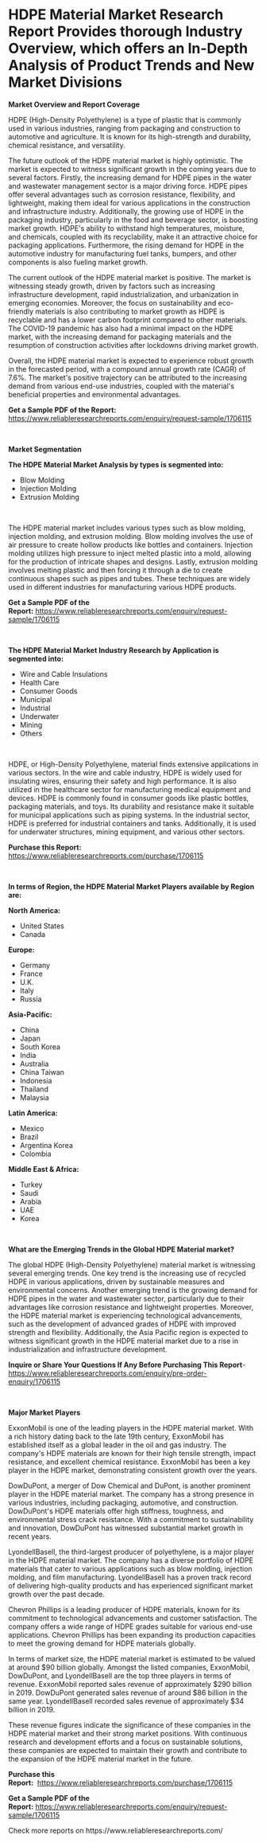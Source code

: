 <p><h1>HDPE Material Market Research Report Provides thorough Industry Overview, which offers an In-Depth Analysis of Product Trends and New Market Divisions</h1></p><p><strong>Market Overview and Report Coverage</strong></p>
<p><p>HDPE (High-Density Polyethylene) is a type of plastic that is commonly used in various industries, ranging from packaging and construction to automotive and agriculture. It is known for its high-strength and durability, chemical resistance, and versatility.</p><p>The future outlook of the HDPE material market is highly optimistic. The market is expected to witness significant growth in the coming years due to several factors. Firstly, the increasing demand for HDPE pipes in the water and wastewater management sector is a major driving force. HDPE pipes offer several advantages such as corrosion resistance, flexibility, and lightweight, making them ideal for various applications in the construction and infrastructure industry. Additionally, the growing use of HDPE in the packaging industry, particularly in the food and beverage sector, is boosting market growth. HDPE's ability to withstand high temperatures, moisture, and chemicals, coupled with its recyclability, make it an attractive choice for packaging applications. Furthermore, the rising demand for HDPE in the automotive industry for manufacturing fuel tanks, bumpers, and other components is also fueling market growth.</p><p>The current outlook of the HDPE material market is positive. The market is witnessing steady growth, driven by factors such as increasing infrastructure development, rapid industrialization, and urbanization in emerging economies. Moreover, the focus on sustainability and eco-friendly materials is also contributing to market growth as HDPE is recyclable and has a lower carbon footprint compared to other materials. The COVID-19 pandemic has also had a minimal impact on the HDPE market, with the increasing demand for packaging materials and the resumption of construction activities after lockdowns driving market growth.</p><p>Overall, the HDPE material market is expected to experience robust growth in the forecasted period, with a compound annual growth rate (CAGR) of 7.6%. The market's positive trajectory can be attributed to the increasing demand from various end-use industries, coupled with the material's beneficial properties and environmental advantages.</p></p>
<p><strong>Get a Sample PDF of the Report:</strong> <a href="https://www.reliableresearchreports.com/enquiry/request-sample/1706115">https://www.reliableresearchreports.com/enquiry/request-sample/1706115</a></p>
<p>&nbsp;</p>
<p><strong>Market Segmentation</strong></p>
<p><strong>The HDPE Material Market Analysis by types is segmented into:</strong></p>
<p><ul><li>Blow Molding</li><li>Injection Molding</li><li>Extrusion Molding</li></ul></p>
<p>&nbsp;</p>
<p><p>The HDPE material market includes various types such as blow molding, injection molding, and extrusion molding. Blow molding involves the use of air pressure to create hollow products like bottles and containers. Injection molding utilizes high pressure to inject melted plastic into a mold, allowing for the production of intricate shapes and designs. Lastly, extrusion molding involves melting plastic and then forcing it through a die to create continuous shapes such as pipes and tubes. These techniques are widely used in different industries for manufacturing various HDPE products.</p></p>
<p><strong>Get a Sample PDF of the Report:</strong>&nbsp;<a href="https://www.reliableresearchreports.com/enquiry/request-sample/1706115">https://www.reliableresearchreports.com/enquiry/request-sample/1706115</a></p>
<p>&nbsp;</p>
<p><strong>The HDPE Material Market Industry Research by Application is segmented into:</strong></p>
<p><ul><li>Wire and Cable Insulations</li><li>Health Care</li><li>Consumer Goods</li><li>Municipal</li><li>Industrial</li><li>Underwater</li><li>Mining</li><li>Others</li></ul></p>
<p>&nbsp;</p>
<p><p>HDPE, or High-Density Polyethylene, material finds extensive applications in various sectors. In the wire and cable industry, HDPE is widely used for insulating wires, ensuring their safety and high performance. It is also utilized in the healthcare sector for manufacturing medical equipment and devices. HDPE is commonly found in consumer goods like plastic bottles, packaging materials, and toys. Its durability and resistance make it suitable for municipal applications such as piping systems. In the industrial sector, HDPE is preferred for industrial containers and tanks. Additionally, it is used for underwater structures, mining equipment, and various other sectors.</p></p>
<p><strong>Purchase this Report:</strong>&nbsp; <a href="https://www.reliableresearchreports.com/purchase/1706115">https://www.reliableresearchreports.com/purchase/1706115</a></p>
<p>&nbsp;</p>
<p><strong>In terms of Region, the HDPE Material Market Players available by Region are:</strong></p>
<p>
    <p> <strong> North America: </strong>
        <ul>
            <li>United States</li>
            <li>Canada</li>
        </ul>
        </p> 
    <p> <strong> Europe: </strong>
        <ul>
            <li>Germany</li>
            <li>France</li>
            <li>U.K.</li>
            <li>Italy</li>
            <li>Russia</li>
        </ul>
        </p> 
    <p> <strong> Asia-Pacific: </strong>
        <ul>
            <li>China</li>
            <li>Japan</li>
            <li>South Korea</li>
            <li>India</li>
            <li>Australia</li>
            <li>China Taiwan</li>
            <li>Indonesia</li>
            <li>Thailand</li>
            <li>Malaysia</li>
        </ul>
        </p> 
    <p> <strong> Latin America: </strong>
        <ul>
            <li>Mexico</li>
            <li>Brazil</li>
            <li>Argentina Korea</li>
            <li>Colombia</li>
        </ul>
        </p> 
    <p> <strong> Middle East & Africa: </strong>
        <ul>
            <li>Turkey</li>
            <li>Saudi</li>
            <li>Arabia</li>
            <li>UAE</li>
            <li>Korea</li>
        </ul>
    </p>
    </p>
<p>&nbsp;</p>
<p><strong>What are the Emerging Trends in the Global HDPE Material market?</strong></p>
<p><p>The global HDPE (High-Density Polyethylene) material market is witnessing several emerging trends. One key trend is the increasing use of recycled HDPE in various applications, driven by sustainable measures and environmental concerns. Another emerging trend is the growing demand for HDPE pipes in the water and wastewater sector, particularly due to their advantages like corrosion resistance and lightweight properties. Moreover, the HDPE material market is experiencing technological advancements, such as the development of advanced grades of HDPE with improved strength and flexibility. Additionally, the Asia Pacific region is expected to witness significant growth in the HDPE material market due to a rise in industrialization and infrastructure development.</p></p>
<p><strong>Inquire or Share Your Questions If Any Before Purchasing This Report</strong>- <a href="https://www.reliableresearchreports.com/enquiry/pre-order-enquiry/1706115">https://www.reliableresearchreports.com/enquiry/pre-order-enquiry/1706115</a></p>
<p>&nbsp;</p>
<p><strong>Major Market Players</strong></p>
<p><p>ExxonMobil is one of the leading players in the HDPE material market. With a rich history dating back to the late 19th century, ExxonMobil has established itself as a global leader in the oil and gas industry. The company's HDPE materials are known for their high tensile strength, impact resistance, and excellent chemical resistance. ExxonMobil has been a key player in the HDPE market, demonstrating consistent growth over the years.</p><p>DowDuPont, a merger of Dow Chemical and DuPont, is another prominent player in the HDPE material market. The company has a strong presence in various industries, including packaging, automotive, and construction. DowDuPont's HDPE materials offer high stiffness, toughness, and environmental stress crack resistance. With a commitment to sustainability and innovation, DowDuPont has witnessed substantial market growth in recent years.</p><p>LyondellBasell, the third-largest producer of polyethylene, is a major player in the HDPE material market. The company has a diverse portfolio of HDPE materials that cater to various applications such as blow molding, injection molding, and film manufacturing. LyondellBasell has a proven track record of delivering high-quality products and has experienced significant market growth over the past decade.</p><p>Chevron Phillips is a leading producer of HDPE materials, known for its commitment to technological advancements and customer satisfaction. The company offers a wide range of HDPE grades suitable for various end-use applications. Chevron Phillips has been expanding its production capacities to meet the growing demand for HDPE materials globally.</p><p>In terms of market size, the HDPE material market is estimated to be valued at around $90 billion globally. Amongst the listed companies, ExxonMobil, DowDuPont, and LyondellBasell are the top three players in terms of revenue. ExxonMobil reported sales revenue of approximately $290 billion in 2019. DowDuPont generated sales revenue of around $86 billion in the same year. LyondellBasell recorded sales revenue of approximately $34 billion in 2019.</p><p>These revenue figures indicate the significance of these companies in the HDPE material market and their strong market positions. With continuous research and development efforts and a focus on sustainable solutions, these companies are expected to maintain their growth and contribute to the expansion of the HDPE material market in the future.</p></p>
<p><strong>Purchase this Report:</strong>&nbsp;&nbsp;<a href="https://www.reliableresearchreports.com/purchase/1706115">https://www.reliableresearchreports.com/purchase/1706115</a></p>
<p></p>
<p><strong>Get a Sample PDF of the Report:</strong>&nbsp;<a href="https://www.reliableresearchreports.com/enquiry/request-sample/1706115">https://www.reliableresearchreports.com/enquiry/request-sample/1706115</a></p>
<p>Check more reports on https://www.reliableresearchreports.com/</p>